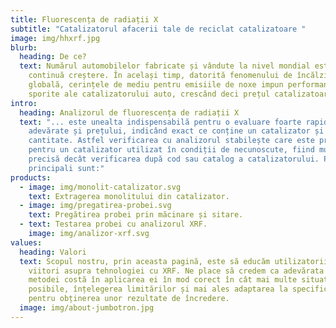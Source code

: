 ```yaml
---
title: Fluorescența de radiații X
subtitle: "Catalizatorul afacerii tale de reciclat catalizatoare "
image: img/hhxrf.jpg
blurb:
  heading: De ce?
  text: Numărul automobilelor fabricate și vândute la nivel mondial este în
    continuă creștere. În același timp, datorită fenomenului de încălzire
    globală, cerințele de mediu pentru emisiile de noxe impun performanțe
    sporite ale catalizatorului auto, crescând deci prețul catalizatoarelor.
intro:
  heading: Analizorul de fluorescența de radiații X
  text: "... este unealta indispensabilă pentru o evaluare foarte rapidă a valorii
    adevărate și prețului, indicând exact ce conține un catalizator și în ce
    cantitate. Astfel verificarea cu analizorul stabilește care este prețul real
    pentru un catalizator utilizat în condiții de necunoscute, fiind mult mai
    precisă decât verificarea după cod sau catalog a catalizatorului. Pașii
    principali sunt:"
products:
  - image: img/monolit-catalizator.svg
    text: Extragerea monolitului din catalizator.
  - image: img/pregatirea-probei.svg
    text: Pregătirea probei prin măcinare și sitare.
  - text: Testarea probei cu analizorul XRF.
    image: img/analizor-xrf.svg
values:
  heading: Valori
  text: Scopul nostru, prin aceasta pagină, este să educăm utilizatorii actuali și
    viitori asupra tehnologiei cu XRF. Ne place să credem ca adevărata valoare a
    metodei costă în aplicarea ei în mod corect în cât mai multe situații
    posibile, înțelegerea limitărilor și mai ales adaptarea la specificul probei
    pentru obținerea unor rezultate de încredere.
  image: img/about-jumbotron.jpg
---
```

